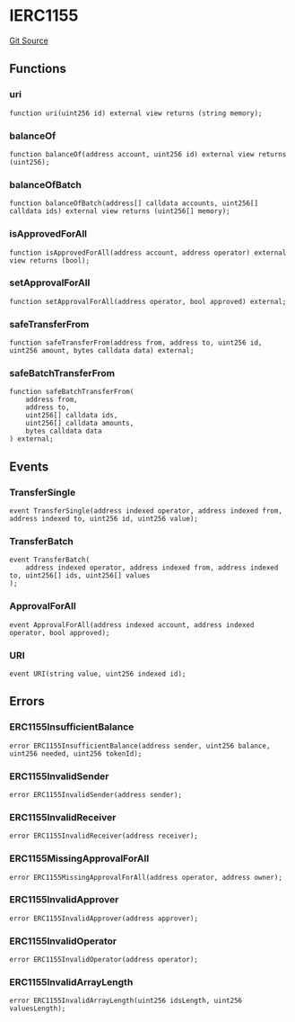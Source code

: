 # IERC1155
[Git Source](https://github.com/0xStation/0xrails/blob/491ae339f09853335dba9e897f46862d776d54b5/src/cores/ERC1155/interface/IERC1155.sol)


## Functions
### uri


```solidity
function uri(uint256 id) external view returns (string memory);
```

### balanceOf


```solidity
function balanceOf(address account, uint256 id) external view returns (uint256);
```

### balanceOfBatch


```solidity
function balanceOfBatch(address[] calldata accounts, uint256[] calldata ids) external view returns (uint256[] memory);
```

### isApprovedForAll


```solidity
function isApprovedForAll(address account, address operator) external view returns (bool);
```

### setApprovalForAll


```solidity
function setApprovalForAll(address operator, bool approved) external;
```

### safeTransferFrom


```solidity
function safeTransferFrom(address from, address to, uint256 id, uint256 amount, bytes calldata data) external;
```

### safeBatchTransferFrom


```solidity
function safeBatchTransferFrom(
    address from,
    address to,
    uint256[] calldata ids,
    uint256[] calldata amounts,
    bytes calldata data
) external;
```

## Events
### TransferSingle

```solidity
event TransferSingle(address indexed operator, address indexed from, address indexed to, uint256 id, uint256 value);
```

### TransferBatch

```solidity
event TransferBatch(
    address indexed operator, address indexed from, address indexed to, uint256[] ids, uint256[] values
);
```

### ApprovalForAll

```solidity
event ApprovalForAll(address indexed account, address indexed operator, bool approved);
```

### URI

```solidity
event URI(string value, uint256 indexed id);
```

## Errors
### ERC1155InsufficientBalance

```solidity
error ERC1155InsufficientBalance(address sender, uint256 balance, uint256 needed, uint256 tokenId);
```

### ERC1155InvalidSender

```solidity
error ERC1155InvalidSender(address sender);
```

### ERC1155InvalidReceiver

```solidity
error ERC1155InvalidReceiver(address receiver);
```

### ERC1155MissingApprovalForAll

```solidity
error ERC1155MissingApprovalForAll(address operator, address owner);
```

### ERC1155InvalidApprover

```solidity
error ERC1155InvalidApprover(address approver);
```

### ERC1155InvalidOperator

```solidity
error ERC1155InvalidOperator(address operator);
```

### ERC1155InvalidArrayLength

```solidity
error ERC1155InvalidArrayLength(uint256 idsLength, uint256 valuesLength);
```

